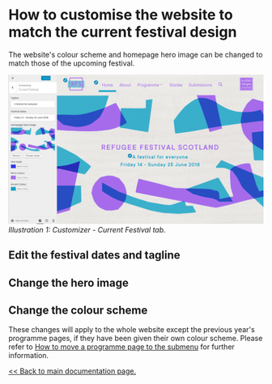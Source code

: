 # How to customise the website to match the current festival design

The website's colour scheme and homepage hero image can be changed to match those of the upcoming festival.

![Customizer - Current Festival tab](assets/customizer-current-festival.jpg)
*Illustration 1: Customizer - Current Festival tab.*

## Edit the festival dates and tagline

## Change the hero image

## Change the colour scheme

These changes will apply to the whole website except the previous year's programme pages, if they have been given their own colour scheme. Please refer to [How to move a programme page to the submenu](archive-a-programme-page.md) for further information.


[<< Back to main documentation page.](README.MD)
